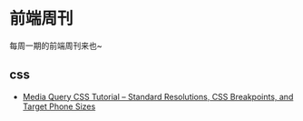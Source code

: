 # 前端周刊
每周一期的前端周刊来也~

## css

* [Media Query CSS Tutorial – Standard Resolutions, CSS Breakpoints, and Target Phone Sizes](https://www.freecodecamp.org/news/css-media-queries-breakpoints-media-types-standard-resolutions-and-more/)
